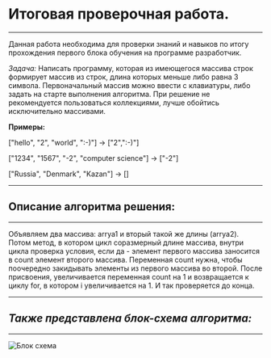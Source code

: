 # **Итоговая проверочная работа.**
*****
Данная работа необходима для проверки знаний и навыков по итогу прохождения первого блока обучения на программе разработчик.

*Задача:* Написать программу, которая из имеющегося массива строк формирует массив из строк, длина которых меньше либо равна 3 символа. Первоначальный массив можно ввести с клавиатуры, либо задать на старте выполнения алгоритма. При решение не рекомендуется пользоваться коллекциями, лучше обойтись исключительно массивами.

 **Примеры:**

["hello", "2", "world", ":-)"] -> ["2",":-)"]

["1234", "1567", "-2", "computer science"] -> ["-2"]

["Russia", "Denmark", "Kazan"] -> []
***

## **Описание алгоритма решения:**
******
Объявляем два массива: arrya1 и вторый такой же длины (arrya2). Потом метод, в котором цикл соразмерный длине массива, внутри цикла проверка условия, если да - элемент первого массива заносится в count элемент второго массива. Переменная count нужна, чтобы поочередно закидывать элементы из первого массива во второй. После присвоения, увеличивается переменная count на 1 и возвращается к циклу for, в котором i увеличивается на 1. И так проверяется до конца.
*******
## *Также представлена блок-схема алгоритма:* 
*****

![Блок cхема](/bs_finally_1quart.png)